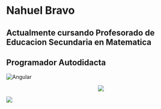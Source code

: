 # Nahuel Bravo
## Actualmente cursando Profesorado de Educacion Secundaria en Matematica
## Programador Autodidacta


![Angular](https://img.shields.io/badge/angular-%23DD0031.svg?style=for-the-badge&logo=angular&logoColor=white)
<p align="center">
  <a href="https://skillicons.dev">
    <img src="https://skillicons.dev/icons?i=python,html,css,typescript,angular" />
  </a>
</p>
<img src="https://github-readme-stats.vercel.app/api/top-langs/?username=nahuelbravo&size_weight=0.5&count_weight=0.5" />
<!--
**NahuelBravo/NahuelBravo** is a ✨ _special_ ✨ repository because its `README.md` (this file) appears on your GitHub profile.

Here are some ideas to get you started:

- 🔭 I’m currently working on ...
- 🌱 I’m currently learning ...
- 👯 I’m looking to collaborate on ...
- 🤔 I’m looking for help with ...
- 💬 Ask me about ...
- 📫 How to reach me: ...
- 😄 Pronouns: ...
- ⚡ Fun fact: ...
-->
